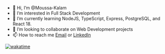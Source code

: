 - 👋 Hi, I’m @Moussa-Kalam
- 👀 I’m interested in Full Stack Development
- 🌱 I’m currently learning NodeJS, TypeScript, Express, PostgreSQL, and React 18.
- 💞️ I’m looking to collaborate on Web Development projects
- 📫 How to reach me [Email](m.amzat@alustudent.com) or [LinkedIn](https://www.linkedin.com/in/moussakalamamzat)

<!---
Moussa-Kalam/Moussa-Kalam is a ✨ special ✨ repository because its `README.md` (this file) appears on your GitHub profile.
You can click the Preview link to take a look at your changes.
--->
[![wakatime](https://wakatime.com/badge/user/e5208d97-208d-48ec-bf29-71178c12684a.svg)](https://wakatime.com/@e5208d97-208d-48ec-bf29-71178c12684a)

